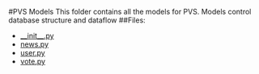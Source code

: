 #PVS Models
This folder contains all the models for PVS. Models control database structure and dataflow
##Files:
* [\_\_init\_\_.py](/admin/docs/pvs/view/__init__.py)
* [news.py](/admin/docs/pvs/model/news.py)
* [user.py](/admin/docs/pvs/model/user.py)
* [vote.py](/admin/docs/pvs/model/vote.py)
